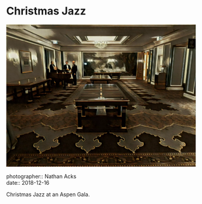 # Christmas Jazz

![A long ballroom with a glass table in its middle](assets/2018-12-16-christmas-jazz.webp)

photographer:: Nathan Acks  
date:: 2018-12-16

Christmas Jazz at an Aspen Gala.
